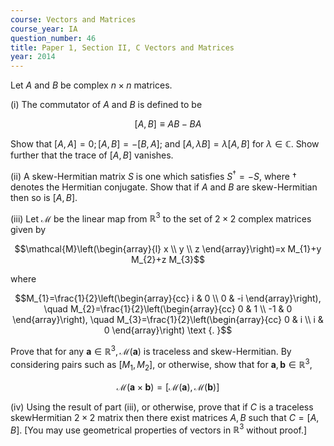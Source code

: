 ```yaml
---
course: Vectors and Matrices
course_year: IA
question_number: 46
title: Paper 1, Section II, C Vectors and Matrices
year: 2014
---
```




Let $A$ and $B$ be complex $n \times n$ matrices.

(i) The commutator of $A$ and $B$ is defined to be

$$[A, B] \equiv A B-B A$$

Show that $[A, A]=0 ;[A, B]=-[B, A] ;$ and $[A, \lambda B]=\lambda[A, B]$ for $\lambda \in \mathbb{C}$. Show further that the trace of $[A, B]$ vanishes.

(ii) A skew-Hermitian matrix $S$ is one which satisfies $S^{\dagger}=-S$, where $\dagger$ denotes the Hermitian conjugate. Show that if $A$ and $B$ are skew-Hermitian then so is $[A, B]$.

(iii) Let $\mathcal{M}$ be the linear map from $\mathbb{R}^{3}$ to the set of $2 \times 2$ complex matrices given by

$$\mathcal{M}\left(\begin{array}{l}
x \\
y \\
z
\end{array}\right)=x M_{1}+y M_{2}+z M_{3}$$

where

$$M_{1}=\frac{1}{2}\left(\begin{array}{cc}
i & 0 \\
0 & -i
\end{array}\right), \quad M_{2}=\frac{1}{2}\left(\begin{array}{cc}
0 & 1 \\
-1 & 0
\end{array}\right), \quad M_{3}=\frac{1}{2}\left(\begin{array}{cc}
0 & i \\
i & 0
\end{array}\right) \text {. }$$

Prove that for any $\mathbf{a} \in \mathbb{R}^{3}, \mathcal{M}(\mathbf{a})$ is traceless and skew-Hermitian. By considering pairs such as $\left[M_{1}, M_{2}\right]$, or otherwise, show that for $\mathbf{a}, \mathbf{b} \in \mathbb{R}^{3}$,

$$\mathcal{M}(\mathbf{a} \times \mathbf{b})=[\mathcal{M}(\mathbf{a}), \mathcal{M}(\mathbf{b})]$$

(iv) Using the result of part (iii), or otherwise, prove that if $C$ is a traceless skewHermitian $2 \times 2$ matrix then there exist matrices $A, B$ such that $C=[A, B]$. [You may use geometrical properties of vectors in $\mathbb{R}^{3}$ without proof.]